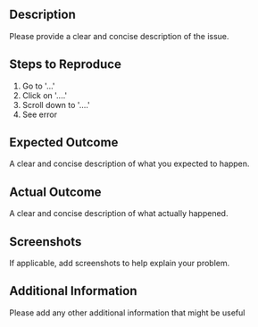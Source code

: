 ## Description

Please provide a clear and concise description of the issue.

## Steps to Reproduce

1. Go to '...'
2. Click on '....'
3. Scroll down to '....'
4. See error

## Expected Outcome

A clear and concise description of what you expected to happen.

## Actual Outcome

A clear and concise description of what actually happened.

## Screenshots

If applicable, add screenshots to help explain your problem.

## Additional Information

Please add any other additional information that might be useful
